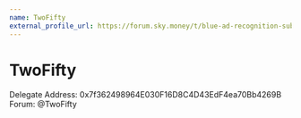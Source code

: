 ```yaml
---
name: TwoFifty
external_profile_url: https://forum.sky.money/t/blue-ad-recognition-submission/20915
---
```


# TwoFifty

Delegate Address: 0x7f362498964E030F16D8C4D43EdF4ea70Bb4269B
Forum: @TwoFifty
